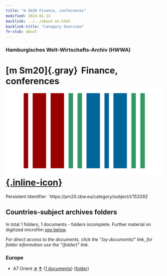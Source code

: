 ```yaml
---
title: "m Sm20 Finance, conferences"
modified: 2024-01-13
backlink: ../../about.en.html
backlink-title: "Category Overview"
fn-stub: about
---
```


### Hamburgisches Welt-Wirtschafts-Archiv (HWWA)

# [m Sm20]{.gray}&#8201; Finance, conferences &#160; [![Wikidata](/images/Wikidata-logo.svg "Wikidata"){.inline-icon}](http://www.wikidata.org/entity/Q104700274)

<div class="hint">Persistent Identifier: `https://pm20.zbw.eu/category/subject/i/153292`</div>







## Countries-subject archives folders







In total 1 folders, 1 documents - folders incomplete. Further material on digitized microfilm [see below](#filmsections).

_For direct access to the documents, click the "(xy documents)" link, for folder information use the "(folder)" link._



### Europe

- A7 Orient [**&nearr;**](../../../geo/i/140902/about.en.html "Orient (all folders)") [**&uarr;**](../../../geo/about.en.html#A7 "Country category system") (<a href="https://pm20.zbw.eu/iiifview/folder/sh/140902,153292" title="about: Orient : Finance, conferences" target="_blank">1 documents</a>) ([folder](../../../../folder/sh/1409xx/140902/1532xx/153292/about.en.html))



<a id="filmsections" />













